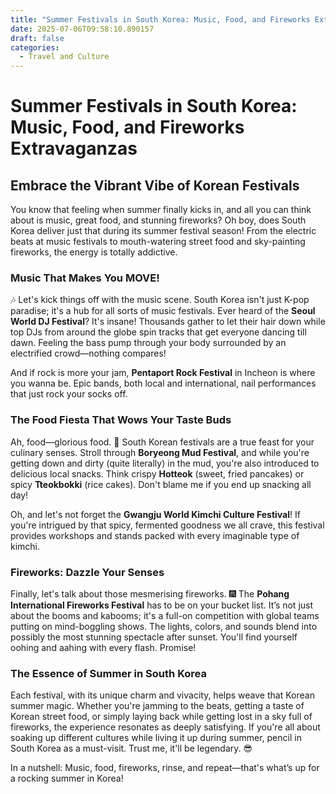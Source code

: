 ```yaml
---
title: "Summer Festivals in South Korea: Music, Food, and Fireworks Extravaganzas"
date: 2025-07-06T09:58:10.890157
draft: false
categories:
  - Travel and Culture
---
```


# Summer Festivals in South Korea: Music, Food, and Fireworks Extravaganzas

## Embrace the Vibrant Vibe of Korean Festivals

You know that feeling when summer finally kicks in, and all you can think about is music, great food, and stunning fireworks? Oh boy, does South Korea deliver just that during its summer festival season! From the electric beats at music festivals to mouth-watering street food and sky-painting fireworks, the energy is totally addictive.

### Music That Makes You MOVE!

🎶 Let's kick things off with the music scene. South Korea isn't just K-pop paradise; it's a hub for all sorts of music festivals. Ever heard of the **Seoul World DJ Festival**? It's insane! Thousands gather to let their hair down while top DJs from around the globe spin tracks that get everyone dancing till dawn. Feeling the bass pump through your body surrounded by an electrified crowd—nothing compares!

And if rock is more your jam, **Pentaport Rock Festival** in Incheon is where you wanna be. Epic bands, both local and international, nail performances that just rock your socks off.

### The Food Fiesta That Wows Your Taste Buds

Ah, food—glorious food. 🥘 South Korean festivals are a true feast for your culinary senses. Stroll through **Boryeong Mud Festival**, and while you're getting down and dirty (quite literally) in the mud, you're also introduced to delicious local snacks. Think crispy **Hotteok** (sweet, fried pancakes) or spicy **Tteokbokki** (rice cakes). Don't blame me if you end up snacking all day!

Oh, and let's not forget the **Gwangju World Kimchi Culture Festival**! If you're intrigued by that spicy, fermented goodness we all crave, this festival provides workshops and stands packed with every imaginable type of kimchi.

### Fireworks: Dazzle Your Senses

Finally, let's talk about those mesmerising fireworks. 🎆 The **Pohang International Fireworks Festival** has to be on your bucket list. It’s not just about the booms and kabooms; it's a full-on competition with global teams putting on mind-boggling shows. The lights, colors, and sounds blend into possibly the most stunning spectacle after sunset. You'll find yourself oohing and aahing with every flash. Promise!

### The Essence of Summer in South Korea

Each festival, with its unique charm and vivacity, helps weave that Korean summer magic. Whether you're jamming to the beats, getting a taste of Korean street food, or simply laying back while getting lost in a sky full of fireworks, the experience resonates as deeply satisfying. If you're all about soaking up different cultures while living it up during summer, pencil in South Korea as a must-visit. Trust me, it'll be legendary. 😎

In a nutshell: Music, food, fireworks, rinse, and repeat—that's what’s up for a rocking summer in Korea!
